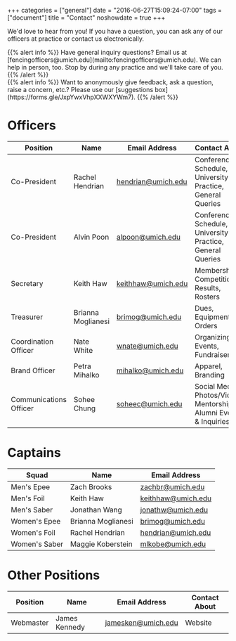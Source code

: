 +++
categories = ["general"]
date = "2016-06-27T15:09:24-07:00"
tags = ["document"]
title = "Contact"
noshowdate = true
+++

We'd love to hear from you! If you have a question, you can ask any of our officers at practice or contact us electronically.

<div class="container-fluid">
    <div class="row">

<div class="col-md-6">
{{% alert info %}}
Have general inquiry questions?
Email us at [fencingofficers@umich.edu](mailto:fencingofficers@umich.edu).
We can help in person, too. Stop by during any practice and we'll take care of you.
{{% /alert %}}
</div>

<div class="col-md-6">
{{% alert info %}}
Want to anonymously give feedback, ask a question, raise a concern, etc.?
Please use our [suggestions box](https://forms.gle/JxpYwxVhpXXWXYWm7).
{{% /alert %}}
</div>
</div>
</div>


# Officers
| Position               | Name                | Email Address                                   | Contact About                            |
|------------------------|---------------------|-------------------------------------------------|------------------------------------------|
| Co-President           | Rachel Hendrian     | [hendrian@umich.edu](mailto:hendrian@umich.edu) | Conference(s), Schedule, University Info, Practice, General Queries |
| Co-President           | Alvin Poon          | [alpoon@umich.edu](mailto:alpoon@umich.edu)     | Conference(s), Schedule, University Info, Practice, General Queries |
| Secretary              | Keith Haw           | [keithhaw@umich.edu](mailto:keithhaw@umich.edu) | Membership, Competition Results, Rosters |
| Treasurer              | Brianna Moglianesi  | [brimog@umich.edu](mailto:brimog@umich.edu)     | Dues, Equipment Orders                   |
| Coordination Officer   | Nate White          | [wnate@umich.edu](mailto:wnate@umich.edu)       | Organizing Events, Fundraisers           |
| Brand Officer          | Petra Mihalko       | [mihalko@umich.edu](mailto:mihalko@umich.edu)   | Apparel, Branding                        |
| Communications Officer | Sohee Chung         | [soheec@umich.edu](mailto:soheec@umich.edu)     | Social Media, Photos/Videos, Mentorship, Alumni Events & Inquiries  |

# Captains
| Squad                  | Name                       | Email Address                                   |
|------------------------|----------------------------|-------------------------------------------------|
| Men's Epee             | Zach Brooks                | [zachbr@umich.edu](mailto:zachbr@umich.edu)     |
| Men's Foil             | Keith Haw                  | [keithhaw@umich.edu](mailto:keithhaw@umich.edu) |
| Men's Saber            | Jonathan Wang              | [jonathw@umich.edu](mailto:jonathw@umich.edu)   |
| Women's Epee           | Brianna Moglianesi         | [brimog@umich.edu](mailto:brimog@umich.edu)     |
| Women's Foil           | Rachel Hendrian            | [hendrian@umich.edu](mailto:hendrian@umich.edu) |
| Women's Saber          | Maggie Koberstein          | [mlkobe@umich.edu](mailto:mlkobe@umich.edu)     |

# Other Positions
| Position               | Name            | Email Address                                   | Contact About                            |
|------------------------|-----------------|-------------------------------------------------|------------------------------------------|
| Webmaster              | James Kennedy   | [jamesken@umich.edu](mailto:jamesken@umich.edu) | Website                                  |
